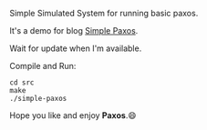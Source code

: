 Simple Simulated System for running basic paxos.

It's a demo for blog [Simple Paxos](https://maxshuang.github.io/distributed-system/2024/03/19/Simple-Paxos.html). 

Wait for update when I'm available.

Compile and Run:
```
cd src
make
./simple-paxos
```

Hope you like and enjoy **Paxos**.:smile:
